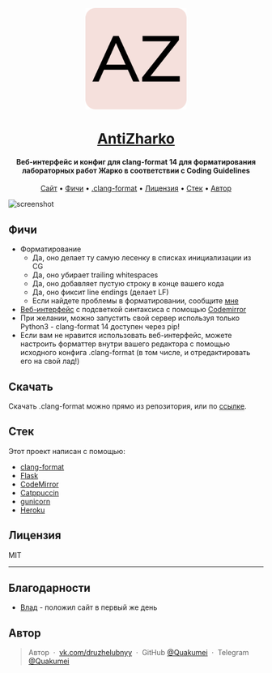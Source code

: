 <h1 align="center">
  <br>
  <a href="https://antizharko.herokuapp.com"><img src="static/android-chrome-512x512.png" alt="Jarkotik" width="200"></a>
  <br>
  <br>
  <a href="https://antizharko.herokuapp.com">AntiZharko</a>
  <br>
</h1>

<h4 align="center">Веб-интерфейс и конфиг для clang-format 14 для форматирования лабораторных работ Жарко в соответствии с Coding Guidelines</h4>

<p align="center">
  <a href="https://antizharko.herokuapp.com">Сайт</a> •
  <a href="#фичи">Фичи</a> •
  <a href="#скачать">.clang-format</a> •
  <a href="#лицензия">Лицензия</a> •
  <a href="#стек">Стек</a> •
  <a href="#автор">Автор</a>
</p>

![screenshot](docs/demonstration.gif)

## Фичи

- Форматирование
  - Да, оно делает ту самую лесенку в списках инициализации из CG
  - Да, оно убирает trailing whitespaces
  - Да, оно добавляет пустую строку в конце вашего кода
  - Да, оно фиксит line endings (делает LF)
  - Если найдете проблемы в форматировании, сообщите [мне](https://vk.com/druzhelubnyy)
- [Веб-интерфейс](https://antizharko.herokuapp.com) с подсветкой синтаксиса с помощью [Codemirror](https://codemirror.net/)
- При желании, можно запустить свой сервер используя только Python3 - clang-format 14 доступен через pip!
- Если вам не нравится использовать веб-интерфейс, можете настроить форматтер внутри вашего редактора с помощью исходного конфига .clang-format (в том числе, и отредактировать его на свой лад!)

## Скачать

Скачать .clang-format можно прямо из репозитория, или по [ссылке](.clang-format).

## Стек

Этот проект написан с помощью:

- [clang-format](https://clang.llvm.org/docs/ClangFormat.html)
- [Flask](https://flask.palletsprojects.com/en/2.1.x/)
- [CodeMirror](http://codemirror.net/)
- [Catppuccin](https://github.com/catppuccin/catppuccin)
- [gunicorn](https://gunicorn.org/)
- [Heroku](https://www.heroku.com)

## Лицензия

MIT

---

## Благодарности

- [Влад](https://github.com/ce7er2s) - положил сайт в первый же день

## Автор

> Автор &nbsp;&middot;&nbsp; [vk.com/druzhelubnyy](https://vk.com/id388032588) &nbsp;&middot;&nbsp;
> GitHub [@Quakumei](https://github.com/Quakumei) &nbsp;&middot;&nbsp;
> Telegram [@Quakumei](https://telegram.me/Quakumei)

